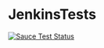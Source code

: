 # JenkinsTests
[![Sauce Test Status](https://saucelabs.com/buildstatus/YOUR_SAUCE_USERNAME)](https://saucelabs.com/u/parora)

